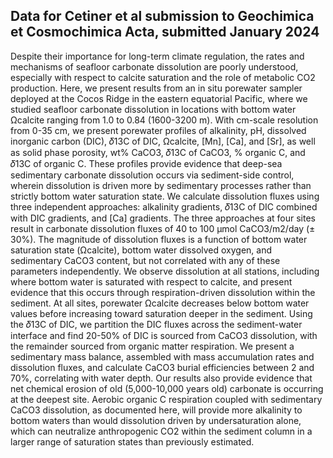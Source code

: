 ## Data for Cetiner et al submission to Geochimica et Cosmochimica Acta, submitted January 2024

Despite their importance for long-term climate regulation, the rates and mechanisms of seafloor carbonate dissolution are poorly understood, especially with respect to calcite saturation and the role of metabolic CO2 production. Here, we present results from an in situ porewater sampler deployed at the Cocos Ridge in the eastern equatorial Pacific, where we studied seafloor carbonate dissolution in locations with bottom water Ωcalcite ranging from 1.0 to 0.84 (1600-3200 m). With cm-scale resolution from 0-35 cm, we present porewater profiles of alkalinity, pH, dissolved inorganic carbon (DIC), 𝛿13C of DIC, Ωcalcite, [Mn], [Ca], and [Sr], as well as solid phase porosity, wt% CaCO3, 𝛿13C of CaCO3, % organic C, and 𝛿13C of organic C. These profiles provide evidence that deep-sea sedimentary carbonate dissolution occurs via sediment-side control, wherein dissolution is driven more by sedimentary processes rather than strictly bottom water saturation state. We calculate dissolution fluxes using three independent approaches: alkalinity gradients, 𝛿13C of DIC combined with DIC gradients, and [Ca] gradients. The three approaches at four sites result in carbonate dissolution fluxes of 40 to 100 μmol CaCO3/m2/day (± 30%). The magnitude of dissolution fluxes is a function of bottom water saturation state (Ωcalcite), bottom water dissolved oxygen, and sedimentary CaCO3 content, but not correlated with any of these parameters independently. We observe dissolution at all stations, including where bottom water is saturated with respect to calcite, and present evidence that this occurs through respiration-driven dissolution within the sediment. At all sites, porewater Ωcalcite decreases below bottom water values before increasing toward saturation deeper in the sediment. Using the 𝛿13C of DIC, we partition the DIC fluxes across the sediment-water interface and find 20-50% of DIC is sourced from CaCO3 dissolution, with the remainder sourced from organic matter respiration. We present a sedimentary mass balance, assembled with mass accumulation rates and dissolution fluxes, and calculate CaCO3 burial efficiencies between 2 and 70%, correlating with water depth. Our results also provide evidence that net chemical erosion of old (5,000-10,000 years old) carbonate is occurring at the deepest site. Aerobic organic C respiration coupled with sedimentary CaCO3 dissolution, as documented here, will provide more alkalinity to bottom waters than would dissolution driven by undersaturation alone, which can neutralize anthropogenic CO2 within the sediment column in a larger range of saturation states than previously estimated.

